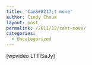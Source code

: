 ```yaml
---
title: 'Can&#8217;t move'
author: Cindy Choua
layout: post
permalink: /2011/12/cant-move/
categories:
  - Uncategorized
---
```

[wpvideo LTTISaJy]